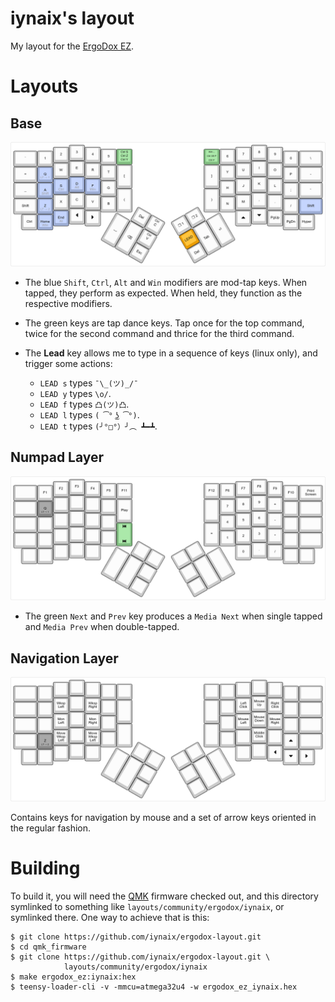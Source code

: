 # iynaix's layout

My layout for the [ErgoDox EZ][ez].

[ez]: https://ergodox-ez.com/

# Layouts

## Base

[![Base layer](./images/base.png)](http://www.keyboard-layout-editor.com/#/gists/121345505ed2f8dfb2f0733407c08076)

-   The blue `Shift`, `Ctrl`, `Alt` and `Win` modifiers are mod-tap keys. When tapped, they perform as expected. When held, they function as the respective modifiers.
-   The green keys are tap dance keys. Tap once for the top command, twice for the second command and thrice for the third command.
-   The **Lead** key allows me to type in a sequence of keys (linux only), and trigger some actions:

    -   `LEAD s` types `¯\_(ツ)_/¯`
    -   `LEAD y` types `\o/`.
    -   `LEAD f` types `凸(ツ)凸`.
    -   `LEAD l` types `( ͡° ͜ʖ ͡°)`.
    -   `LEAD t` types `(╯°□°）╯︵ ┻━┻`.

## Numpad Layer

[![Numpad layer](./images/numpad.png)](http://www.keyboard-layout-editor.com/#/gists/121345505ed2f8dfb2f0733407c08076)

-   The green `Next` and `Prev` key produces a `Media Next` when single tapped and `Media Prev` when double-tapped.

## Navigation Layer

[![Navigation layer](./images/navigation.png)](http://www.keyboard-layout-editor.com/#/gists/e210f0b9dc6951748a4aa7511688b79e)

Contains keys for navigation by mouse and a set of arrow keys oriented in the regular fashion.

# Building

To build it, you will need the [QMK][qmk] firmware checked out, and this directory symlinked to something like `layouts/community/ergodox/iynaix`, or symlinked there. One way to achieve that is this:

[iynaix:ez-layout]: https://github.com/iynaix/ergodox-layout
[qmk]: https://github.com/qmk/qmk_firmware

```
$ git clone https://github.com/iynaix/ergodox-layout.git
$ cd qmk_firmware
$ git clone https://github.com/iynaix/ergodox-layout.git \
            layouts/community/ergodox/iynaix
$ make ergodox_ez:iynaix:hex
$ teensy-loader-cli -v -mmcu=atmega32u4 -w ergodox_ez_iynaix.hex
```
